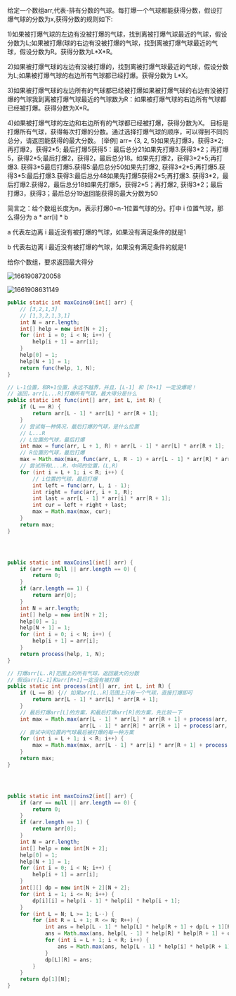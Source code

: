 给定一个数组arr,代表-排有分数的气球。每打爆一个气球都能获得分数，假设打爆气球的分数为x,获得分数的规则如下: 

1)如果被打爆气球的左边有没被打爆的气球，找到离被打爆气球最近的气球，假设分数为L;如果被打爆(球的右边有没被打爆的气球，找到离被打爆气球最近的气球，假设分数为R。获得分数为L\*X\*R。

2)如果被打爆气球的左边有没被打爆的，找到离被打爆气球最近的气球，假设分数为L;如果被打爆气球的右边所有气球都已经打爆。获得分数为 L\*X。

3)如果被打爆气球的左边所有的气球都已经被打爆如果被打爆气球的右边有没被打爆的气球我到离被打爆气球最近的气球数为R：如果被打爆气球的右边所有气球都已经被打爆。获得分数为X*R。 

4)如果被打爆气球的左边和右边所有的气球都已经被打爆，获得分数为X。
目标是打爆所有气球，获得每次打爆的分数。通过选择打爆气球的顺序，可以得到不同的总分，请返回能获得的最大分数。
[举例]
arr= {3, 2, 5}如果先打爆3，获得3\*2; 再打爆2，获得2\*5; 最后打爆5获得5：最后总分21如果先打爆3.获得3\*2；再打爆5，获得2\*5;最后打爆2，获得2，最后总分18。如果先打爆2，获得3\*2\*5;再打爆3. 获得3\*5最后打爆5.获得5:最后总分50如果先打爆2,
获得3\*2\*5;再打爆5.获得3\*5:最后打爆3.获得3:最后总分48如果先打爆5获得2\*5;再打爆3. 获得3\*2，最后打爆2.获得2，最后总分18如果先打爆5，获得2\*5；再打爆2, 获得3*2；最后打爆3，获得3；最后总分19返回能获得的最大分数为50





简言之：给个数组长度为n，表示打爆0~n-1位置气球的分。打中 i 位置气球，那么得分为 a * arr[i] \* b

a 代表左边离 i 最近没有被打爆的气球，如果没有满足条件的就是1

b 代表右边离 i 最近没有被打爆的气球，如果没有满足条件的就是1

给你个数组，要求返回最大得分



![1661908720058](assets/1661908720058.png)



![1661908631149](assets/1661908631149.png)



```java
public static int maxCoins0(int[] arr) {
    // [3,2,1,3]
    // [1,3,2,1,3,1]
    int N = arr.length;
    int[] help = new int[N + 2];
    for (int i = 0; i < N; i++) {
        help[i + 1] = arr[i];
    }
    help[0] = 1;
    help[N + 1] = 1;
    return func(help, 1, N);
}

// L-1位置，和R+1位置，永远不越界，并且，[L-1] 和 [R+1] 一定没爆呢！
// 返回，arr[L...R]打爆所有气球，最大得分是什么
public static int func(int[] arr, int L, int R) {
    if (L == R) {
        return arr[L - 1] * arr[L] * arr[R + 1];
    }
    // 尝试每一种情况，最后打爆的气球，是什么位置
    // L...R
    // L位置的气球，最后打爆
    int max = func(arr, L + 1, R) + arr[L - 1] * arr[L] * arr[R + 1];
    // R位置的气球，最后打爆
    max = Math.max(max, func(arr, L, R - 1) + arr[L - 1] * arr[R] * arr[R + 1]);
    // 尝试所有L...R，中间的位置，(L,R)
    for (int i = L + 1; i < R; i++) {
        // i位置的气球，最后打爆
        int left = func(arr, L, i - 1);
        int right = func(arr, i + 1, R);
        int last = arr[L - 1] * arr[i] * arr[R + 1];
        int cur = left + right + last;
        max = Math.max(max, cur);
    }
    return max;
}




public static int maxCoins1(int[] arr) {
    if (arr == null || arr.length == 0) {
        return 0;
    }
    if (arr.length == 1) {
        return arr[0];
    }
    int N = arr.length;
    int[] help = new int[N + 2];
    help[0] = 1;
    help[N + 1] = 1;
    for (int i = 0; i < N; i++) {
        help[i + 1] = arr[i];
    }
    return process(help, 1, N);
}

// 打爆arr[L..R]范围上的所有气球，返回最大的分数
// 假设arr[L-1]和arr[R+1]一定没有被打爆
public static int process(int[] arr, int L, int R) {
    if (L == R) {// 如果arr[L..R]范围上只有一个气球，直接打爆即可
        return arr[L - 1] * arr[L] * arr[R + 1];
    }
    // 最后打爆arr[L]的方案，和最后打爆arr[R]的方案，先比较一下
    int max = Math.max(arr[L - 1] * arr[L] * arr[R + 1] + process(arr, L + 1, R),
                       arr[L - 1] * arr[R] * arr[R + 1] + process(arr, L, R - 1));
    // 尝试中间位置的气球最后被打爆的每一种方案
    for (int i = L + 1; i < R; i++) {
        max = Math.max(max, arr[L - 1] * arr[i] * arr[R + 1] + process(arr, L, i - 1) + process(arr, i + 1, R));
    }
    return max;
}




public static int maxCoins2(int[] arr) {
    if (arr == null || arr.length == 0) {
        return 0;
    }
    if (arr.length == 1) {
        return arr[0];
    }
    int N = arr.length;
    int[] help = new int[N + 2];
    help[0] = 1;
    help[N + 1] = 1;
    for (int i = 0; i < N; i++) {
        help[i + 1] = arr[i];
    }
    int[][] dp = new int[N + 2][N + 2];
    for (int i = 1; i <= N; i++) {
        dp[i][i] = help[i - 1] * help[i] * help[i + 1];
    }
    for (int L = N; L >= 1; L--) {
        for (int R = L + 1; R <= N; R++) {
            int ans = help[L - 1] * help[L] * help[R + 1] + dp[L + 1][R];
            ans = Math.max(ans, help[L - 1] * help[R] * help[R + 1] + dp[L][R - 1]);
            for (int i = L + 1; i < R; i++) {
                ans = Math.max(ans, help[L - 1] * help[i] * help[R + 1] + dp[L][i - 1] + dp[i + 1][R]);
            }
            dp[L][R] = ans;
        }
    }
    return dp[1][N];
}
```

